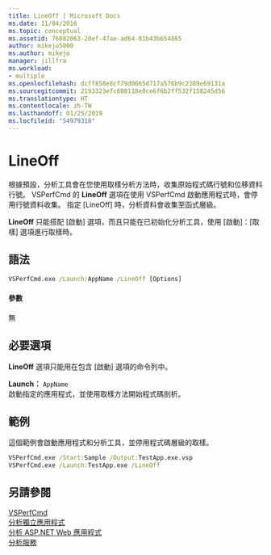 ```yaml
---
title: LineOff | Microsoft Docs
ms.date: 11/04/2016
ms.topic: conceptual
ms.assetid: 76082063-20ef-47ae-ad64-81b43b654865
author: mikejo5000
ms.author: mikejo
manager: jillfra
ms.workload:
- multiple
ms.openlocfilehash: dcff858e8cf79d0665d717a576b9c2389e69131a
ms.sourcegitcommit: 2193323efc608118e0ce6f6b2ff532f158245d56
ms.translationtype: HT
ms.contentlocale: zh-TW
ms.lasthandoff: 01/25/2019
ms.locfileid: "54979318"
---
```

# <a name="lineoff"></a>LineOff
根據預設，分析工具會在您使用取樣分析方法時，收集原始程式碼行號和位移資料行號。 VSPerfCmd 的 **LineOff** 選項在使用 VSPerfCmd 啟動應用程式時，會停用行號資料收集。 指定 [LineOff] 時，分析資料會收集至函式層級。  
  
 **LineOff** 只能搭配 [啟動] 選項，而且只能在已初始化分析工具，使用 [啟動]：[取樣] 選項進行取樣時。  
  
## <a name="syntax"></a>語法  
  
```cmd  
VSPerfCmd.exe /Launch:AppName /LineOff [Options]  
```  
  
#### <a name="parameters"></a>參數  
 無  
  
## <a name="required-options"></a>必要選項  
 **LineOff** 選項只能用在包含 [啟動] 選項的命令列中。  
  
 **Launch：** `AppName`  
 啟動指定的應用程式，並使用取樣方法開始程式碼剖析。  
  
## <a name="example"></a>範例  
 這個範例會啟動應用程式和分析工具，並停用程式碼層級的取樣。  
  
```cmd  
VSPerfCmd.exe /Start:Sample /Output:TestApp.exe.vsp  
VSPerfCmd.exe /Launch:TestApp.exe /LineOff  
```  
  
## <a name="see-also"></a>另請參閱  
 [VSPerfCmd](../profiling/vsperfcmd.md)   
 [分析獨立應用程式](../profiling/command-line-profiling-of-stand-alone-applications.md)   
 [分析 ASP.NET Web 應用程式](../profiling/command-line-profiling-of-aspnet-web-applications.md)   
 [分析服務](../profiling/command-line-profiling-of-services.md)